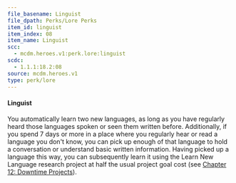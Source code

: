 ```yaml
---
file_basename: Linguist
file_dpath: Perks/Lore Perks
item_id: linguist
item_index: 08
item_name: Linguist
scc:
  - mcdm.heroes.v1:perk.lore:linguist
scdc:
  - 1.1.1:18.2:08
source: mcdm.heroes.v1
type: perk/lore
---
```


#### Linguist

You automatically learn two new languages, as long as you have regularly heard those languages spoken or seen them written before. Additionally, if you spend 7 days or more in a place where you regularly hear or read a language you don't know, you can pick up enough of that language to hold a conversation or understand basic written information. Having picked up a language this way, you can subsequently learn it using the Learn New Language research project at half the usual project goal cost (see [Chapter 12: Downtime Projects](#page-307-2)).
